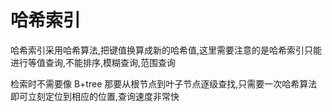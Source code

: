 # 哈希索引

哈希索引采用哈希算法,把键值换算成新的哈希值,这里需要注意的是哈希索引只能进行等值查询,不能排序,模糊查询,范围查询

检索时不需要像 B+tree 那要从根节点到叶子节点逐级查找,只需要一次哈希算法即可立刻定位到相应的位置,查询速度非常快

